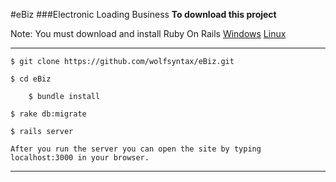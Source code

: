 #eBiz
###Electronic Loading Business
__To download this project__
  
  Note: You must download and install Ruby On Rails
  	[Windows](https://bitnami.com/redirect/to/142501/bitnami-rubystack-2.2.6-1-windows-installer.exe)
	[Linux](https://gorails.com/setup/ubuntu/16.04)
  
  ---
  
	
	$ git clone https://github.com/wolfsyntax/eBiz.git
	
	$ cd eBiz
	
        $ bundle install

	$ rake db:migrate
	
	$ rails server
	
	After you run the server you can open the site by typing localhost:3000 in your browser.
	
  ---
	

   
 
